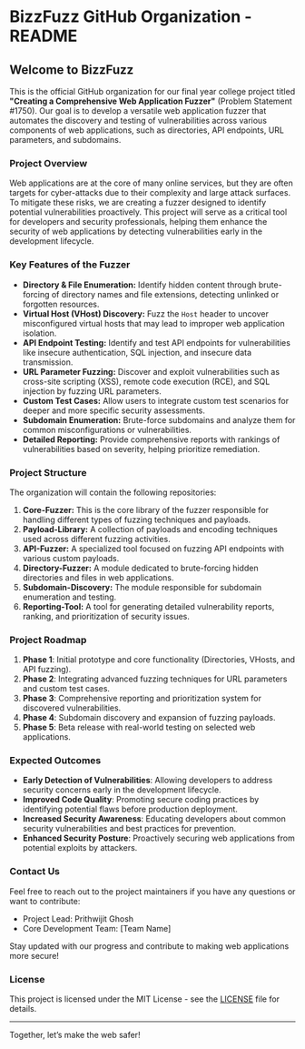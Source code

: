 # BizzFuzz GitHub Organization - README

## Welcome to BizzFuzz

This is the official GitHub organization for our final year college project titled **"Creating a Comprehensive Web Application Fuzzer"** (Problem Statement #1750). Our goal is to develop a versatile web application fuzzer that automates the discovery and testing of vulnerabilities across various components of web applications, such as directories, API endpoints, URL parameters, and subdomains.

### Project Overview

Web applications are at the core of many online services, but they are often targets for cyber-attacks due to their complexity and large attack surfaces. To mitigate these risks, we are creating a fuzzer designed to identify potential vulnerabilities proactively. This project will serve as a critical tool for developers and security professionals, helping them enhance the security of web applications by detecting vulnerabilities early in the development lifecycle.

### Key Features of the Fuzzer
- **Directory & File Enumeration:** Identify hidden content through brute-forcing of directory names and file extensions, detecting unlinked or forgotten resources.
- **Virtual Host (VHost) Discovery:** Fuzz the `Host` header to uncover misconfigured virtual hosts that may lead to improper web application isolation.
- **API Endpoint Testing:** Identify and test API endpoints for vulnerabilities like insecure authentication, SQL injection, and insecure data transmission.
- **URL Parameter Fuzzing:** Discover and exploit vulnerabilities such as cross-site scripting (XSS), remote code execution (RCE), and SQL injection by fuzzing URL parameters.
- **Custom Test Cases:** Allow users to integrate custom test scenarios for deeper and more specific security assessments.
- **Subdomain Enumeration:** Brute-force subdomains and analyze them for common misconfigurations or vulnerabilities.
- **Detailed Reporting:** Provide comprehensive reports with rankings of vulnerabilities based on severity, helping prioritize remediation.

### Project Structure

The organization will contain the following repositories:
1. **Core-Fuzzer:** This is the core library of the fuzzer responsible for handling different types of fuzzing techniques and payloads.
2. **Payload-Library:** A collection of payloads and encoding techniques used across different fuzzing activities.
3. **API-Fuzzer:** A specialized tool focused on fuzzing API endpoints with various custom payloads.
4. **Directory-Fuzzer:** A module dedicated to brute-forcing hidden directories and files in web applications.
5. **Subdomain-Discovery:** The module responsible for subdomain enumeration and testing.
6. **Reporting-Tool:** A tool for generating detailed vulnerability reports, ranking, and prioritization of security issues.

### Project Roadmap

1. **Phase 1**: Initial prototype and core functionality (Directories, VHosts, and API fuzzing).
2. **Phase 2**: Integrating advanced fuzzing techniques for URL parameters and custom test cases.
3. **Phase 3**: Comprehensive reporting and prioritization system for discovered vulnerabilities.
4. **Phase 4**: Subdomain discovery and expansion of fuzzing payloads.
5. **Phase 5**: Beta release with real-world testing on selected web applications.

### Expected Outcomes
- **Early Detection of Vulnerabilities**: Allowing developers to address security concerns early in the development lifecycle.
- **Improved Code Quality**: Promoting secure coding practices by identifying potential flaws before production deployment.
- **Increased Security Awareness**: Educating developers about common security vulnerabilities and best practices for prevention.
- **Enhanced Security Posture**: Proactively securing web applications from potential exploits by attackers.

### Contact Us
Feel free to reach out to the project maintainers if you have any questions or want to contribute:
- Project Lead: Prithwijit Ghosh
- Core Development Team: [Team Name]

Stay updated with our progress and contribute to making web applications more secure!

### License
This project is licensed under the MIT License - see the [LICENSE](https://github.com/BizzFuzz/.github/LICENSE) file for details.

---

Together, let’s make the web safer!

